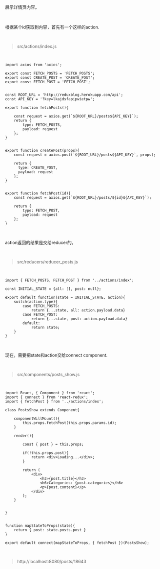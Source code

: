 展示详情页内容。

<br>

根据某个id获取到内容，首先有一个这样的action.

<br>

> src/actions/index.js

<br>

	import axios from 'axios';
	
	export const FETCH_POSTS = 'FETCH_POSTS';
	export const CREATE_POST = 'CREATE_POST';
	export const FETCH_POST = 'FETCH_POST';
	
	
	const ROOT_URL = 'http://reduxblog.herokuapp.com/api';
	const API_KEY = '?key=lkajdsfapipwietpw';
	
	export function fetchPosts(){
	    
	    const request = axios.get(`${ROOT_URL}/posts${API_KEY}`);
	    return {
	        type: FETCH_POSTS,
	        payload: request
	    };
	}
	    
	    
	export function createPost(props){
	    const request = axios.post(`${ROOT_URL}/posts${API_KEY}`, props);
	    
	    return {
	      type: CREATE_POST,
	      payload: request
	    };
	}
	    
	    
	export function fetchPost(id){
	    const request = axios.get(`${ROOT_URL}/posts/${id}${API_KEY}`);
	    
	    return {
	        type: FETCH_POST,
	        payload: request
	    };
	}   

<br>

action返回的结果是交给reducer的。

<br>

> src/reducers/reducer_posts.js

<br>
	
	import { FETCH_POSTS, FETCH_POST } from '../actions/index';
	
	const INITIAL_STATE = {all: [], post: null};
	
	export default function(state = INITIAL_STATE, action){
	    switch(action.type){
	        case FETCH_POSTS:
	            return {...state, all: action.payload.data}
	        case FETCH_POST:
	            return {...state, post: action.payload.data}
	        default:
	            return state;
	    }
	}

<br>

现在，需要把state和action交给connect component.

<br>

> src/components/posts_show.js

<br>

	import React, { Component } from 'react';
	import { connect } from 'react-redux';
	import { fetchPost } from '../actions/index';
	
	class PostsShow extends Component{
	    
	    componentWillMount(){
	        this.props.fetchPost(this.props.params.id);
	    }
	    
	    render(){
	        
	        const { post } = this.props;
	        
	        if(!this.props.post){
	            return <div>Loading...</div>;
	        }
	        
	        return (
	            <div>
	                <h3>{post.title}</h3>
	                <h6>Categories: {post.categories}</h6>
	                <p>{post.content}</p>
	            </div>
	        );
	    }
	    
	    
	}
	
	
	function mapStateToProps(state){
	    return { post: state.posts.post }
	}
	
	export default connect(mapStateToProps, { fetchPost })(PostsShow);

<br>

> http://localhost:8080/posts/18643

<br>





 
